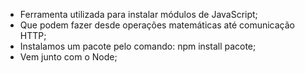 * Ferramenta utilizada para instalar módulos de JavaScript;
* Que podem fazer desde operações matemáticas até comunicação HTTP;
* Instalamos um pacote pelo comando: npm install pacote;
* Vem junto com o Node;
